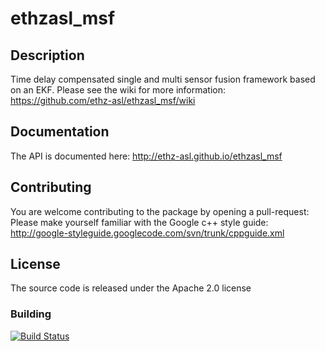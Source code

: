 ethzasl_msf
=====================

## Description
Time delay compensated single and multi sensor fusion framework based on an EKF.
Please see the wiki for more information: https://github.com/ethz-asl/ethzasl_msf/wiki

## Documentation
The API is documented here: http://ethz-asl.github.io/ethzasl_msf

## Contributing
You are welcome contributing to the package by opening a pull-request:
Please make yourself familiar with the Google c++ style guide: 
http://google-styleguide.googlecode.com/svn/trunk/cppguide.xml

## License
The source code is released under the Apache 2.0 license

### Building

[![Build Status](https://ci.leggedrobotics.com/buildStatus/icon?job=github_leggedrobotics/ethzasl_msf/master)](https://ci.leggedrobotics.com/job/github_leggedrobotics/job/ethzasl_msf/job/master/)